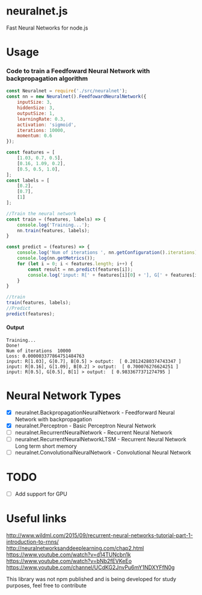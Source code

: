 # neuralnet.js
Fast Neural Networks for node.js

# Usage
### Code to train a Feedfoward Neural Network with backpropagation algorithm
```js
const Neuralnet = require('./src/neuralnet');
const nn = new Neuralnet().FeedfowardNeuralNetwork({
    inputSize: 3,
    hiddenSize: 3,
    outputSize: 1,
    learningRate: 0.3,
    activation: 'sigmoid',
    iterations: 10000,
    momentum: 0.6
});

const features = [
    [1.03, 0.7, 0.5],
    [0.16, 1.09, 0.2],
    [0.5, 0.5, 1.0],
];
const labels = [
    [0.2],
    [0.7],
    [1]
];

//Train the neural network
const train = (features, labels) => {
    console.log('Training...');
    nn.train(features, labels);
}

const predict = (features) => {
    console.log('Num of iterations ', nn.getConfiguration().iterations);
    console.log(nn.getMetrics());
    for (let i = 0; i < features.length; i++) {
        const result = nn.predict(features[i]);
        console.log('input: R[' + features[i][0] + '], G[' + features[i][1] + '], B[' + features[i][2] + '] > output: ', result);
    }
}

//train
train(features, labels);
//Predict
predict(features);
```


#### Output
```
Training...
Done!
Num of iterations  10000
Loss: 0.000003377864751484763
input: R[1.03], G[0.7], B[0.5] > output:  [ 0.20124280374743347 ]
input: R[0.16], G[1.09], B[0.2] > output:  [ 0.700076276624251 ]
input: R[0.5], G[0.5], B[1] > output:  [ 0.9833677371274795 ]
```

# Neural Network Types
- [x] neuralnet.BackpropagationNeuralNetwork - Feedforward Neural Network with backpropagation
- [x] neuralnet.Perceptron - Basic Perceptron Neural Network
- [ ] neuralnet.RecurrentNeuralNetwork - Recurrent Neural Network
- [ ] neuralnet.RecurrentNeuralNetworkLTSM - Recurrent Neural Network Long term short memory
- [ ] neuralnet.ConvolutionalNeuralNetwork - Convolutional Neural Network

# TODO
- [ ] Add support for GPU

# Useful links

http://www.wildml.com/2015/09/recurrent-neural-networks-tutorial-part-1-introduction-to-rnns/
http://neuralnetworksanddeeplearning.com/chap2.html
https://www.youtube.com/watch?v=d14TUNcbn1k
https://www.youtube.com/watch?v=bNb2fEVKeEo
https://www.youtube.com/channel/UCdKG2JnvPu6mY1NDXYFfN0g

This library was not npm published and is being developed for study purposes, feel free to contribute